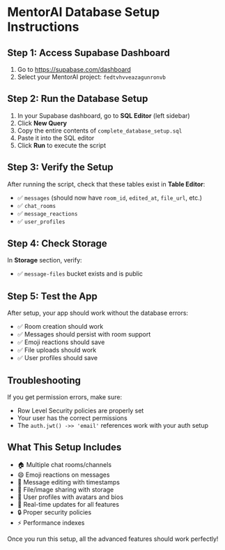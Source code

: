 # MentorAI Database Setup Instructions

## Step 1: Access Supabase Dashboard
1. Go to https://supabase.com/dashboard
2. Select your MentorAI project: `fedtvhvveazagunronvb`

## Step 2: Run the Database Setup
1. In your Supabase dashboard, go to **SQL Editor** (left sidebar)
2. Click **New Query**
3. Copy the entire contents of `complete_database_setup.sql` 
4. Paste it into the SQL editor
5. Click **Run** to execute the script

## Step 3: Verify the Setup
After running the script, check that these tables exist in **Table Editor**:
- ✅ `messages` (should now have `room_id`, `edited_at`, `file_url`, etc.)
- ✅ `chat_rooms` 
- ✅ `message_reactions`
- ✅ `user_profiles`

## Step 4: Check Storage
In **Storage** section, verify:
- ✅ `message-files` bucket exists and is public

## Step 5: Test the App
After setup, your app should work without the database errors:
- ✅ Room creation should work
- ✅ Messages should persist with room support
- ✅ Emoji reactions should save
- ✅ File uploads should work
- ✅ User profiles should save

## Troubleshooting
If you get permission errors, make sure:
- Row Level Security policies are properly set
- Your user has the correct permissions
- The `auth.jwt() ->> 'email'` references work with your auth setup

## What This Setup Includes
- 🏠 Multiple chat rooms/channels
- 😄 Emoji reactions on messages  
- 📝 Message editing with timestamps
- 📎 File/image sharing with storage
- 👤 User profiles with avatars and bios
- 🔄 Real-time updates for all features
- 🔒 Proper security policies
- ⚡ Performance indexes

Once you run this setup, all the advanced features should work perfectly!
